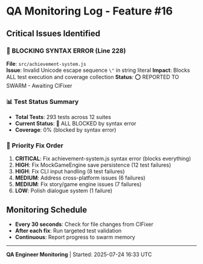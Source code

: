 # QA Monitoring Log - Feature #16

## Critical Issues Identified

### 🚨 BLOCKING SYNTAX ERROR (Line 228)
**File**: `src/achievement-system.js`  
**Issue**: Invalid Unicode escape sequence `\"` in string literal
**Impact**: Blocks ALL test execution and coverage collection
**Status**: ⭕ REPORTED TO SWARM - Awaiting CIFixer

### 📊 Test Status Summary
- **Total Tests**: 293 tests across 12 suites
- **Current Status**: 🔴 ALL BLOCKED by syntax error
- **Coverage**: 0% (blocked by syntax error)

### 🎯 Priority Fix Order
1. **CRITICAL**: Fix achievement-system.js syntax error (blocks everything)
2. **HIGH**: Fix MockGameEngine save persistence (12 test failures)
3. **HIGH**: Fix CLI input handling (8 test failures)
4. **MEDIUM**: Address cross-platform issues (6 failures)
5. **MEDIUM**: Fix story/game engine issues (7 failures)
6. **LOW**: Polish dialogue system (1 failure)

## Monitoring Schedule
- **Every 30 seconds**: Check for file changes from CIFixer
- **After each fix**: Run targeted test validation
- **Continuous**: Report progress to swarm memory

---
**QA Engineer Monitoring** | Started: 2025-07-24 16:33 UTC